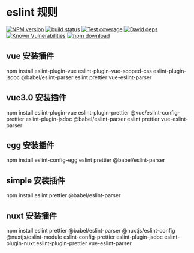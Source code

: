 # eslint 规则

[![NPM version][npm-image]][npm-url]
[![build status][travis-image]][travis-url]
[![Test coverage][codecov-image]][codecov-url]
[![David deps][david-image]][david-url]
[![Known Vulnerabilities][snyk-image]][snyk-url]
[![npm download][download-image]][download-url]

[npm-image]: https://img.shields.io/npm/v/eslint-config-sets.svg?style=flat-square
[npm-url]: https://npmjs.org/package/eslint-config-sets
[travis-image]: https://travis-ci.org/saqqdy/eslint-config-sets.svg?branch=master
[travis-url]: https://travis-ci.org/saqqdy/eslint-config-sets
[codecov-image]: https://img.shields.io/codecov/c/github/saqqdy/eslint-config-sets.svg?style=flat-square
[codecov-url]: https://codecov.io/github/saqqdy/eslint-config-sets?branch=master
[david-image]: https://img.shields.io/david/saqqdy/eslint-config-sets.svg?style=flat-square
[david-url]: https://david-dm.org/saqqdy/eslint-config-sets
[snyk-image]: https://snyk.io/test/npm/eslint-config-sets/badge.svg?style=flat-square
[snyk-url]: https://snyk.io/test/npm/eslint-config-sets
[download-image]: https://img.shields.io/npm/dm/eslint-config-sets.svg?style=flat-square
[download-url]: https://npmjs.org/package/eslint-config-sets

## vue 安装插件

npm install eslint-plugin-vue eslint-plugin-vue-scoped-css eslint-plugin-jsdoc @babel/eslint-parser eslint prettier vue-eslint-parser

## vue3.0 安装插件

npm install eslint-plugin-vue eslint-plugin-prettier @vue/eslint-config-prettier eslint-plugin-jsdoc @babel/eslint-parser eslint prettier vue-eslint-parser

## egg 安装插件

npm install eslint-config-egg eslint prettier @babel/eslint-parser

## simple 安装插件

npm install eslint prettier @babel/eslint-parser

## nuxt 安装插件

npm install eslint prettier @babel/eslint-parser @nuxtjs/eslint-config @nuxtjs/eslint-module eslint-config-prettier eslint-plugin-jsdoc eslint-plugin-nuxt eslint-plugin-prettier vue-eslint-parser
